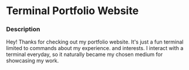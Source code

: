 # Terminal Portfolio Website
### Description
Hey! Thanks for checking out my portfolio website. It's just a fun terminal limited to commands about my experience. and interests. I interact with a terminal everyday, so it naturally became my chosen medium for showcasing my work. 
